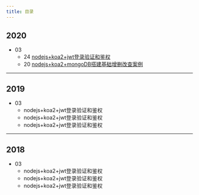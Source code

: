 ```yaml
---
title: 目录
---
```


## 2020
+ 03
  - 24 [nodejs+koa2+jwt登录验证和鉴权](2020/03/0324.nodejs+koa2+jwt登录验证和鉴权.md)
  - 20 [nodejs+koa2+mongoDB搭建基础增删改查案例](2020/03/0320.nodejs+koa2+mongoDB搭建基础增删改查案例.md)

---

## 2019
+ 03
  - nodejs+koa2+jwt登录验证和鉴权
  - nodejs+koa2+jwt登录验证和鉴权
  - nodejs+koa2+jwt登录验证和鉴权

---

## 2018
+ 03
  - nodejs+koa2+jwt登录验证和鉴权
  - nodejs+koa2+jwt登录验证和鉴权
  - nodejs+koa2+jwt登录验证和鉴权
